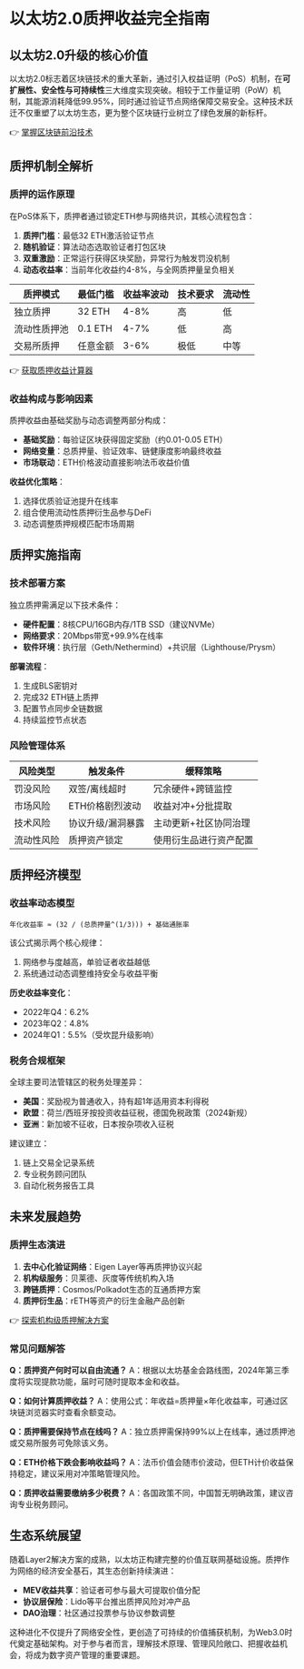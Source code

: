 # 以太坊2.0质押收益完全指南

## 以太坊2.0升级的核心价值
以太坊2.0标志着区块链技术的重大革新，通过引入权益证明（PoS）机制，在**可扩展性、安全性与可持续性**三大维度实现突破。相较于工作量证明（PoW）机制，其能源消耗降低99.95%，同时通过验证节点网络保障交易安全。这种技术跃迁不仅重塑了以太坊生态，更为整个区块链行业树立了绿色发展的新标杆。

👉 [掌握区块链前沿技术](https://bit.ly/okx_welcome)

## 质押机制全解析

### 质押的运作原理
在PoS体系下，质押者通过锁定ETH参与网络共识，其核心流程包含：
1. **质押门槛**：最低32 ETH激活验证节点
2. **随机验证**：算法动态选取验证者打包区块
3. **双重激励**：正常运行获得区块奖励，异常行为触发罚没机制
4. **动态收益率**：当前年化收益约4-8%，与全网质押量呈负相关

| 质押模式       | 最低门槛 | 收益率波动 | 技术要求 | 流动性 |
|----------------|----------|------------|----------|--------|
| 独立质押       | 32 ETH   | 4-8%       | 高       | 低     |
| 流动性质押池   | 0.1 ETH  | 4-7%       | 低       | 高     |
| 交易所质押     | 任意金额 | 3-6%       | 极低     | 中等   |

👉 [获取质押收益计算器](https://bit.ly/okx_welcome)

### 收益构成与影响因素
质押收益由基础奖励与动态调整两部分构成：
- **基础奖励**：每验证区块获得固定奖励（约0.01-0.05 ETH）
- **网络变量**：总质押量、验证效率、链健康度影响最终收益
- **市场联动**：ETH价格波动直接影响法币收益价值

**收益优化策略**：
1. 选择优质验证池提升在线率
2. 组合使用流动性质押衍生品参与DeFi
3. 动态调整质押规模匹配市场周期

## 质押实施指南

### 技术部署方案
独立质押需满足以下技术条件：
- **硬件配置**：8核CPU/16GB内存/1TB SSD（建议NVMe）
- **网络要求**：20Mbps带宽+99.9%在线率
- **软件环境**：执行层（Geth/Nethermind）+共识层（Lighthouse/Prysm）

**部署流程**：
1. 生成BLS密钥对
2. 完成32 ETH链上质押
3. 配置节点同步全链数据
4. 持续监控节点状态

### 风险管理体系
| 风险类型       | 触发条件             | 缓释策略                     |
|----------------|----------------------|------------------------------|
| 罚没风险       | 双签/离线超时        | 冗余硬件+跨链监控            |
| 市场风险       | ETH价格剧烈波动      | 收益对冲+分批提取            |
| 技术风险       | 协议升级/漏洞暴露    | 主动更新+社区协同治理        |
| 流动性风险     | 质押资产锁定         | 使用衍生品进行资产配置       |

## 质押经济模型

### 收益率动态模型
```text
年化收益率 ≈ (32 / (总质押量^(1/3))) + 基础通胀率
```
该公式揭示两个核心规律：
1. 网络参与度越高，单验证者收益越低
2. 系统通过动态调整维持安全与收益平衡

**历史收益率变化**：
- 2022年Q4：6.2%
- 2023年Q2：4.8%
- 2024年Q1：5.5%（受坎昆升级影响）

### 税务合规框架
全球主要司法管辖区的税务处理差异：
- **美国**：奖励视为普通收入，持有超1年适用资本利得税
- **欧盟**：荷兰/西班牙按投资收益征税，德国免税政策（2024新规）
- **亚洲**：新加坡不征收，日本按杂项收入征税

建议建立：
1. 链上交易全记录系统
2. 专业税务顾问团队
3. 自动化税务报告工具

## 未来发展趋势

### 质押生态演进
1. **去中心化验证网络**：Eigen Layer等再质押协议兴起
2. **机构级服务**：贝莱德、灰度等传统机构入场
3. **跨链质押**：Cosmos/Polkadot生态的互通质押方案
4. **质押衍生品**：rETH等资产的衍生金融产品创新

👉 [探索机构级质押解决方案](https://bit.ly/okx_welcome)

### 常见问题解答
**Q：质押资产何时可以自由流通？**
A：根据以太坊基金会路线图，2024年第三季度将实现提款功能，届时可随时提取本金和收益。

**Q：如何计算质押收益？**
A：使用公式：年收益=质押量×年化收益率，可通过区块链浏览器实时查看余额变动。

**Q：质押需要保持节点在线吗？**
A：独立质押需保持99%以上在线率，通过质押池或交易所服务可免除该义务。

**Q：ETH价格下跌会影响收益吗？**
A：法币价值会随市价波动，但ETH计价收益保持稳定，建议采用对冲策略管理风险。

**Q：质押收益需要缴纳多少税费？**
A：各国政策不同，中国暂无明确政策，建议咨询专业税务顾问。

## 生态系统展望
随着Layer2解决方案的成熟，以太坊正构建完整的价值互联网基础设施。质押作为网络的经济安全基石，其生态创新持续演进：
- **MEV收益共享**：验证者可参与最大可提取价值分配
- **协议层保险**：Lido等平台推出质押风险对冲产品
- **DAO治理**：社区通过投票参与协议参数调整

这种进化不仅提升了网络安全性，更创造了可持续的价值捕获机制，为Web3.0时代奠定基础架构。对于参与者而言，理解技术原理、管理风险敞口、把握收益机会，将成为数字资产管理的重要课题。